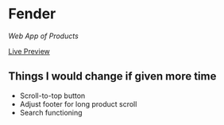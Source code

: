 # Fender
*Web App of Products*

[Live Preview](http://mvgorski.com/fender/index.html)

## Things I would change if given more time
* Scroll-to-top button
* Adjust footer for long product scroll
* Search functioning
